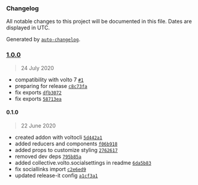 ### Changelog

All notable changes to this project will be documented in this file. Dates are displayed in UTC.

Generated by [`auto-changelog`](https://github.com/CookPete/auto-changelog).

### [1.0.0](https://github.com/collective/volto-social-settings/compare/0.1.0...1.0.0)

> 24 July 2020

- compatibility with volto 7 [`#1`](https://github.com/collective/volto-social-settings/pull/1)
- preparing for release [`c8c73fa`](https://github.com/collective/volto-social-settings/commit/c8c73fa3daff2ce87368817a5bcb2d6d13a740fa)
- fix exports [`dfb3072`](https://github.com/collective/volto-social-settings/commit/dfb30722eb2456daef952f2a40b2fc7917001c05)
- fix exports [`58713ea`](https://github.com/collective/volto-social-settings/commit/58713ea411f180963654724a4e9b14fd57b9d130)

#### 0.1.0

> 22 June 2020

- created addon with voltocli [`5d442a1`](https://github.com/collective/volto-social-settings/commit/5d442a1a2fb5b427caba0a4bd07130602ec35def)
- added reducers and components [`f06b918`](https://github.com/collective/volto-social-settings/commit/f06b918275cd5c14465a454735fba5a8b6066418)
- added props to customize styling [`2762617`](https://github.com/collective/volto-social-settings/commit/2762617e92314209001852d09c69b2d74894e126)
- removed dev deps [`795b85a`](https://github.com/collective/volto-social-settings/commit/795b85a66843f4e216810390f33b30cd14ea0b65)
- added collective.volto.socialsettings in readme [`6da5b83`](https://github.com/collective/volto-social-settings/commit/6da5b83065814a42a01a187aa6712626fc43e85d)
- fix sociallinks import [`c2e6ed9`](https://github.com/collective/volto-social-settings/commit/c2e6ed9ae5c55b5964027c2ff150238b35fab11f)
- updated release-it config [`a1cf3a1`](https://github.com/collective/volto-social-settings/commit/a1cf3a131eb220da4cb5993fe0f288faaa40d89a)
